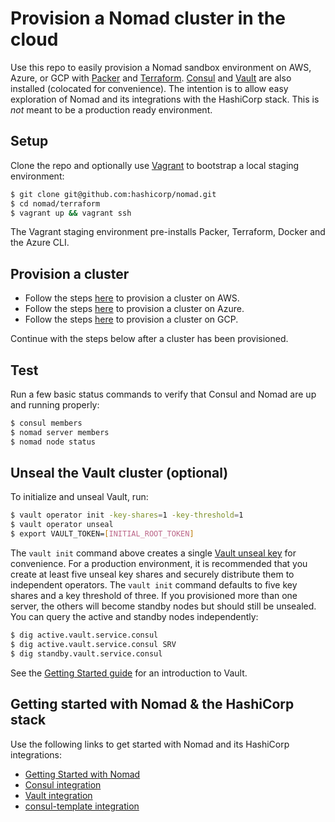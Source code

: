# Provision a Nomad cluster in the cloud

Use this repo to easily provision a Nomad sandbox environment on AWS, Azure, or GCP with 
[Packer](https://packer.io) and [Terraform](https://terraform.io). 
[Consul](https://www.consul.io/intro/index.html) and 
[Vault](https://www.vaultproject.io/intro/index.html) are also installed 
(colocated for convenience). The intention is to allow easy exploration of 
Nomad and its integrations with the HashiCorp stack. This is *not* meant to be
a production ready environment. 

## Setup

Clone the repo and optionally use [Vagrant](https://www.vagrantup.com/intro/index.html) 
to bootstrap a local staging environment:

```bash
$ git clone git@github.com:hashicorp/nomad.git
$ cd nomad/terraform
$ vagrant up && vagrant ssh
```

The Vagrant staging environment pre-installs Packer, Terraform, Docker and the 
Azure CLI.

## Provision a cluster

- Follow the steps [here](aws/README.md) to provision a cluster on AWS.
- Follow the steps [here](azure/README.md) to provision a cluster on Azure.
- Follow the steps [here](gcp/README.md) to provision a cluster on GCP.

Continue with the steps below after a cluster has been provisioned.

## Test

Run a few basic status commands to verify that Consul and Nomad are up and running 
properly:

```bash
$ consul members
$ nomad server members
$ nomad node status
```

## Unseal the Vault cluster (optional)

To initialize and unseal Vault, run:

```bash
$ vault operator init -key-shares=1 -key-threshold=1
$ vault operator unseal
$ export VAULT_TOKEN=[INITIAL_ROOT_TOKEN]
```

The `vault init` command above creates a single 
[Vault unseal key](https://www.vaultproject.io/docs/concepts/seal.html) for 
convenience. For a production environment, it is recommended that you create at 
least five unseal key shares and securely distribute them to independent 
operators. The `vault init` command defaults to five key shares and a key 
threshold of three. If you provisioned more than one server, the others will 
become standby nodes but should still be unsealed. You can query the active 
and standby nodes independently:

```bash
$ dig active.vault.service.consul
$ dig active.vault.service.consul SRV
$ dig standby.vault.service.consul
```

See the [Getting Started guide](https://www.vaultproject.io/intro/getting-started/first-secret.html) 
for an introduction to Vault.

## Getting started with Nomad & the HashiCorp stack

Use the following links to get started with Nomad and its HashiCorp integrations:

* [Getting Started with Nomad](https://www.nomadproject.io/intro/getting-started/jobs.html)
* [Consul integration](https://www.nomadproject.io/docs/service-discovery/index.html)
* [Vault integration](https://www.nomadproject.io/docs/vault-integration/index.html)
* [consul-template integration](https://www.nomadproject.io/docs/job-specification/template.html)

